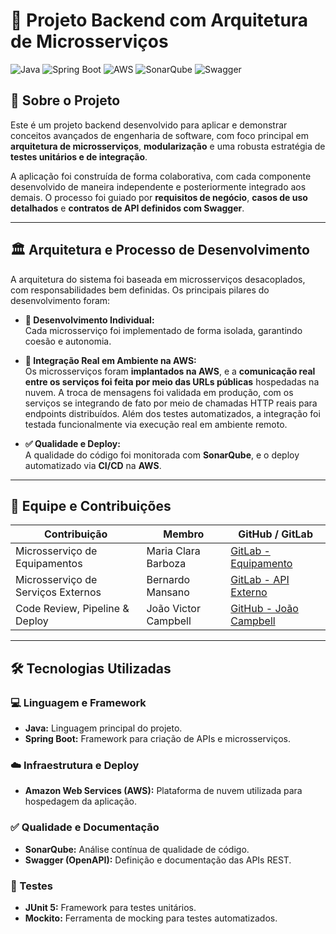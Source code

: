 # 🧩 Projeto Backend com Arquitetura de Microsserviços

![Java](https://img.shields.io/badge/Java-ED8B00?style=for-the-badge&logo=openjdk&logoColor=white)
![Spring Boot](https://img.shields.io/badge/Spring-6DB33F?style=for-the-badge&logo=spring&logoColor=white)
![AWS](https://img.shields.io/badge/Amazon_AWS-232F3E?style=for-the-badge&logo=amazon-aws&logoColor=white)
![SonarQube](https://img.shields.io/badge/SonarQube-4E9BCD?style=for-the-badge&logo=sonarqube&logoColor=white)
![Swagger](https://img.shields.io/badge/Swagger-85EA2D?style=for-the-badge&logo=swagger&logoColor=black)

## 📖 Sobre o Projeto

Este é um projeto backend desenvolvido para aplicar e demonstrar conceitos avançados de engenharia de software, com foco principal em **arquitetura de microsserviços**, **modularização** e uma robusta estratégia de **testes unitários e de integração**.

A aplicação foi construída de forma colaborativa, com cada componente desenvolvido de maneira independente e posteriormente integrado aos demais. O processo foi guiado por **requisitos de negócio**, **casos de uso detalhados** e **contratos de API definidos com Swagger**.

---

## 🏛️ Arquitetura e Processo de Desenvolvimento

A arquitetura do sistema foi baseada em microsserviços desacoplados, com responsabilidades bem definidas. Os principais pilares do desenvolvimento foram:

- **🔧 Desenvolvimento Individual:**  
  Cada microsserviço foi implementado de forma isolada, garantindo coesão e autonomia.

- **🔁 Integração Real em Ambiente na AWS:**  
  Os microsserviços foram **implantados na AWS**, e a **comunicação real entre os serviços foi feita por meio das URLs públicas** hospedadas na nuvem. A troca de mensagens foi validada em produção, com os serviços se integrando de fato por meio de chamadas HTTP reais para endpoints distribuídos. Além dos testes automatizados, a integração foi testada funcionalmente via execução real em ambiente remoto.

- **✅ Qualidade e Deploy:**  
  A qualidade do código foi monitorada com **SonarQube**, e o deploy automatizado via **CI/CD** na **AWS**.

---

## 👥 Equipe e Contribuições

| Contribuição                        | Membro                   | GitHub / GitLab                                               |
|------------------------------------|--------------------------|----------------------------------------------------------------|
| Microsserviço de Equipamentos      | Maria Clara Barboza      | [GitLab - Equipamento](https://gitlab.com/mariaclara26-group/equipamento.git) |
| Microsserviço de Serviços Externos | Bernardo Mansano         | [GitLab - API Externo](https://gitlab.com/unirio4/sistema-de-controle-de-bicicletario/api-externo) |
| Code Review, Pipeline & Deploy     | João Victor Campbell     | [GitHub - João Campbell](https://github.com/joaocampbell2)     |

---

## 🛠️ Tecnologias Utilizadas

### 💻 Linguagem e Framework
- **Java:** Linguagem principal do projeto.
- **Spring Boot:** Framework para criação de APIs e microsserviços.

### ☁️ Infraestrutura e Deploy
- **Amazon Web Services (AWS):** Plataforma de nuvem utilizada para hospedagem da aplicação.

### ✅ Qualidade e Documentação
- **SonarQube:** Análise contínua de qualidade de código.
- **Swagger (OpenAPI):** Definição e documentação das APIs REST.

### 🧪 Testes
- **JUnit 5:** Framework para testes unitários.
- **Mockito:** Ferramenta de mocking para testes automatizados.
